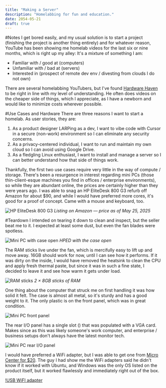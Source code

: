 ```yaml
---
title: "Making a Server"
description: "Homelabbing for fun and education."
date: 2054-05-21
draft: true
---
```

#Notes
I get bored easily, and my usual solution is to start a project (finishing the project is another thing entirely) and for whatever reason, YouTube has been showing me homelab videos for the last six or nine months, which is right up my alley: It's a mixture of something I am:
- Familiar with / good at (computers)
- Unfamiliar with / bad at (servers)
- Interested in (prospect of remote dev env / divesting from clouds I do not own)

There are several homelabbing YouTubers, but I've found [Hardware Haven](https://www.youtube.com/@HardwareHaven) to be right in line with my level of understanding. He often does videos on the cheaper side of things, which I appreciate, as I have a newborn and would like to minimize costs wherever possible.

#Use Cases and Hardware
There are three reasons I want to start a homelab. As user stories, they are:
1) As a product designer LARPing as a dev, I want to vibe code with Cursor in a secure (non-work) environment so I can eliminate any security concerns.
2) As a privacy-centered individual, I want to run and maintain my own cloud so I can avoid using Google Drive.
3) As a fledgling Linux enthusiast, I want to install and manage a server so I can better understand how that side of things work.

Thankfully, the first two use cases require very little in the way of compute / storage. There's been a resurgence in interest regarding mini PCs (those thin-client-esque machines you find in offices / enterprise environments), so while they are abundant online, the prices are certainly higher than they were years ago. I was able to snag an HP EliteDesk 800 G3 refurb off Amazon for about $90, and while I would have preferred more cores, it's good for a proof of concept. Came with a mouse and keyboard, too.

![HP EliteDesk 800 G3](2025-05-25-hped-amazon.png)
*Listing on Amazon — price as of May 25, 2025*

#Teardown
I intended on tearing it down to clean and inspect, but the seller beat me to it. I expected at least some dust, but even the fan blades were spotless.

![Mini PC with case open](2025-05-25-hped-open-case.jpg)
*HPED with the case open*

The RAM sticks live under the fan, which is mercifully easy to lift up and move away. 16GB should work for now, until I can see how it performs. If it was dirty on the inside, I would have removed the heatsink to clean the CPU and apply fresh thermal paste, but since it was in such a fine state, I decided to leave it and see how warm it gets under load.

![RAM sticks](2025-05-25-hped-ram.jpg)
*2 × 8GB sticks of RAM*

One thing about the computer that struck me on first handling it was how solid it felt. The case is almost all metal, so it's sturdy and has a good weight to it. The only plastic is on the front panel, which was in great condition.

![Mini PC front panel](2025-05-25-hped-front-panel.jpg)

The rear I/O panel has a single slot () that was populated with a VGA card. Makes since as this was likely someone's work computer, and enterprise / business setups don't always have the latest monitor tech.

![Mini PC rear I/O panel](2025-05-25-hped-rear-panel.jpg)

I would have preferred a WiFi adapter, but I was able to get one from [Micro Center for $20](https://www.microcenter.com/product/693958/tp-link-archer-t2ub-nan-2-in-1-usb-wifi-bluetooth-nano-adapter-ac600). The guy I had show me the WiFi adapters said he didn't know if it worked with Ubuntu, and Windows was the only OS listed on the product itself, but it worked flawlessly and immediately right out of the box.

[!USB WiFI adapter](2025-05-25-usb-wifi.png)
